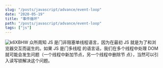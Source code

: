 ```yaml
---
slug: "/posts/javascript/advance/event-loop"
date: "2020-05-19"
title: "事件循环"
path: "/posts/javascript/advance/event-loop"
tags: ["js"]
---
```

![k6XBHW](https://cdn.jsdelivr.net/gh/funnypan/pics@master/uPic/k6XBHW.jpg)
众所周知 JS 是⻔⾮阻塞单线程语⾔，因为在最初 JS 就是为了和浏览器交互⽽诞⽣的。如果 JS 是⻔多线程
的语⾔话，我们在多个线程中处理 DOM 就可能会发⽣问题（⼀个线程中新加节点，另⼀个线程中删除节
点），当然可以引⼊读写锁解决这个问题。